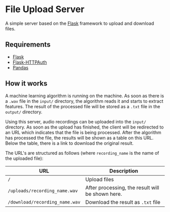 # File Upload Server

A simple server based on the [Flask](https://flask.palletsprojects.com/en/1.1.x/) framework to upload and download files.




## Requirements

* [Flask](https://pypi.org/project/Flask/)
* [Flask-HTTPAuth](https://pypi.org/project/Flask-HTTPAuth/)
* [Pandas](https://pypi.org/project/pandas/)

## How it works

A machine learning algorithm is running on the machine. As soon as there is a `.wav` file in the `input/` directory, the algorithm reads it and starts to extract features. The result of the processed file will be stored as a `.txt` file in the `output/` directory.


Using this server, audio recordings can be uploaded into the `input/` directory. As soon as the upload has finished, the client will be redirected to an URL which indicates that the file is being processed. After the algorithm has processed the file, the results will be shown as a table on this URL.
Below the table, there is a link to download the original result.

The URL's are structured as follows
(where `recording_name` is the name of the uploaded file):

URL|Description
-|-
`/`|Upload files
`/uploads/recording_name.wav`|After processing, the result will be shown here.
`/download/recording_name.wav`|Download the result as `.txt` file

